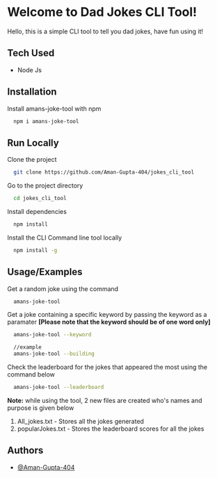 
# Welcome to Dad Jokes CLI Tool!

Hello, this is a simple CLI tool to tell you dad jokes, have fun using it!

## Tech Used

- Node Js

## Installation

Install amans-joke-tool with npm
```bash
  npm i amans-joke-tool
```
## Run Locally

Clone the project

```bash
  git clone https://github.com/Aman-Gupta-404/jokes_cli_tool
```

Go to the project directory

```bash
  cd jokes_cli_tool
```

Install dependencies

```bash
  npm install
```

Install the CLI Command line tool locally

```bash
  npm install -g
```



## Usage/Examples
 
Get a random joke using the command
```bash
  amans-joke-tool
```

Get a joke containing a specific keyword by passing the keyword as a paramater **[Please note that the keyword should be of one word only]**
```bash
  amans-joke-tool --keyword

  //example
  amans-joke-tool --building
```

Check the leaderboard for the jokes that appeared the most using the command below
```bash
  amans-joke-tool --leaderboard
```

**Note:**
while using the tool, 2 new files are created who's names and purpose is given below
1. All_jokes.txt - Stores all the jokes generated
2. popularJokes.txt - Stores the leaderboard scores for all the jokes 
## Authors

- [@Aman-Gupta-404](https://github.com/Aman-Gupta-404/google_docs_clone)


